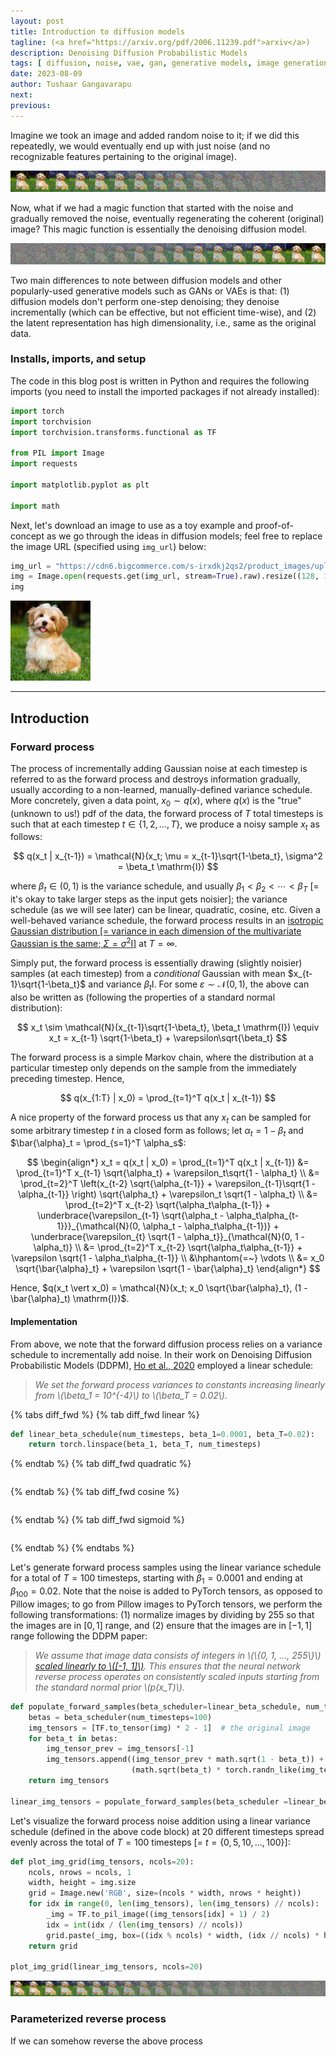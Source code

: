 ```yaml
---
layout: post
title: Introduction to diffusion models
tagline: (<a href="https://arxiv.org/pdf/2006.11239.pdf">arxiv</a>)
description: Denoising Diffusion Probabilistic Models
tags: [ diffusion, noise, vae, gan, generative models, image generation ]
date: 2023-08-09
author: Tushaar Gangavarapu
next:
previous: 
---
```


Imagine we took an image and added random noise to it; if we did this repeatedly, we would eventually end up with just noise (and no recognizable features pertaining to the original image). 

<img src="./imgs/noising.png">

Now, what if we had a magic function that started with the noise and gradually removed the noise, eventually regenerating the coherent (original) image? This magic function is essentially the denoising diffusion model.

<img src="./imgs/denoising.png">

Two main differences to note between diffusion models and other popularly-used generative models such as GANs or VAEs is that: (1) diffusion models don't perform one-step denoising; they denoise incrementally (which can be effective, but not efficient time-wise), and (2) the latent representation has high dimensionality, i.e., same as the original data.

### Installs, imports, and setup

The code in this blog post is written in Python and requires the following imports (you need to install the imported packages if not already installed):

```python
import torch
import torchvision
import torchvision.transforms.functional as TF

from PIL import Image
import requests

import matplotlib.pyplot as plt

import math
```

Next, let's download an image to use as a toy example and proof-of-concept as we go through the ideas in diffusion models; feel free to replace the image URL (specified using `img_url`) below:

```python
img_url = "https://cdn6.bigcommerce.com/s-irxdkj2qs2/product_images/uploaded_images/new-havanese.jpg"
img = Image.open(requests.get(img_url, stream=True).raw).resize((128, 128))
img
```

<img src="./imgs/code_dog.png">

---

## Introduction

### Forward process

The process of incrementally adding Gaussian noise at each timestep is referred to as the forward process and destroys information gradually, usually according to a non-learned, manually-defined variance schedule. More concretely, given a data point, $x_0 \sim q(x)$, where $q(x)$ is the "true" (unknown to us!) pdf of the data, the forward process of $T$ total timesteps is such that at each timestep $t \in \{1, 2, \dotsc, T\}$, we produce a noisy sample $x_t$ as follows:

$$
q(x_t | x_{t-1}) = \mathcal{N}(x_t; \mu = x_{t-1}\sqrt{1-\beta_t}, \sigma^2 = \beta_t \mathrm{I})
$$

where $\beta_t \in (0, 1)$ is the variance schedule, and usually $\beta_1 < \beta_2 < \cdots < \beta_T$ [= it's okay to take larger steps as the input gets noisier]; the variance schedule (as we will see later) can be linear, quadratic, cosine, etc. Given a well-behaved variance schedule, the forward process results in an <a href="https://math.stackexchange.com/a/2137851">isotropic Gaussian distribution [= variance in each dimension of the multivariate Gaussian is the same; $\Sigma = \sigma^2\mathrm{I}$]</a> at $T = \infty$. 

Simply put, the forward process is essentially drawing (slightly noisier) samples (at each timestep) from a *conditional* Gaussian with mean $x_{t-1}\sqrt{1-\beta_t}$ and variance $\beta_t \mathrm{I}$. For some $\varepsilon \sim \mathcal{N}(0, 1)$, the above can also be written as (following the properties of a standard normal distribution): 

$$
x_t \sim \mathcal{N}(x_{t-1}\sqrt{1-\beta_t}, \beta_t \mathrm{I}) \equiv x_t = x_{t-1} \sqrt{1-\beta_t} + \varepsilon\sqrt{\beta_t}
$$

The forward process is a simple Markov chain, where the distribution at a particular timestep only depends on the sample from the immediately preceding timestep. Hence,

$$
q(x_{1:T} | x_0) = \prod_{t=1}^T q(x_t | x_{t-1})
$$

A nice property of the forward process us that any $x_t$ can be sampled for some arbitrary timestep $t$ in a closed form as follows; let $\alpha_t = 1 - \beta_t$ and $\bar{\alpha}_t = \prod_{s=1}^T \alpha_s$:

$$
\begin{align*}
x_t = q(x_t | x_0) = \prod_{t=1}^T q(x_t | x_{t-1}) &= \prod_{t=1}^T x_{t-1} \sqrt{\alpha_t} + \varepsilon_t\sqrt{1 - \alpha_t} \\
&= \prod_{t=2}^T \left(x_{t-2} \sqrt{\alpha_{t-1}} + \varepsilon_{t-1}\sqrt{1 - \alpha_{t-1}} \right) \sqrt{\alpha_t} + \varepsilon_t \sqrt{1 - \alpha_t} \\
&= \prod_{t=2}^T x_{t-2} \sqrt{\alpha_t\alpha_{t-1}} + \underbrace{\varepsilon_{t-1} \sqrt{\alpha_t - \alpha_t\alpha_{t-1}}}_{\mathcal{N}(0, \alpha_t - \alpha_t\alpha_{t-1})} + \underbrace{\varepsilon_{t} \sqrt{1 - \alpha_t}}_{\mathcal{N}(0, 1 - \alpha_t)} \\
&= \prod_{t=2}^T x_{t-2} \sqrt{\alpha_t\alpha_{t-1}} + \varepsilon \sqrt{1 - \alpha_t\alpha_{t-1}} \\
&\hphantom{=~} \vdots \\
&= x_0 \sqrt{\bar{\alpha}_t} + \varepsilon \sqrt{1 - \bar{\alpha}_t}
\end{align*}
$$

Hence, $q(x_t \vert x_0) = \mathcal{N}(x_t; x_0 \sqrt{\bar{\alpha}_t}, (1 - \bar{\alpha}_t) \mathrm{I})$.

#### Implementation

From above, we note that the forward diffusion process relies on a variance schedule to incrementally add noise. In their work on Denoising Diffusion Probabilistic Models (DDPM), [Ho et al., 2020](https://arxiv.org/pdf/2006.11239.pdf) employed a linear schedule:

<blockquote class="quote_md"><div>
<i>We set the forward process variances to constants increasing linearly from \(\beta_1 = 10^{-4}\) to \(\beta_T = 0.02\).</i>
</div></blockquote>

{% tabs diff_fwd %}
{% tab diff_fwd linear %}

```python
def linear_beta_schedule(num_timesteps, beta_1=0.0001, beta_T=0.02):
    return torch.linspace(beta_1, beta_T, num_timesteps)
```

{% endtab %}
{% tab diff_fwd quadratic %}

```python

```

{% endtab %}
{% tab diff_fwd cosine %}

```python

```

{% endtab %}
{% tab diff_fwd sigmoid %}

```python

```

{% endtab %}
{% endtabs %}

Let's generate forward process samples using the linear variance schedule for a total of $T = 100$ timesteps, starting with $\beta_1 = 0.0001$ and ending at $\beta_{100} = 0.02$. Note that the noise is added to PyTorch tensors, as opposed to Pillow images; to go from Pillow images to PyTorch tensors, we perform the following transformations: (1) normalize images by dividing by $255$ so that the images are in $[0, 1]$ range, and (2) ensure that the images are in $[-1, 1]$ range following the DDPM paper:

<blockquote class="quote_md"><div>
<i>We assume that image data consists of integers in \(\{0, 1, ..., 255\}\) <a href="https://datascience.stackexchange.com/a/54383">scaled linearly to \([-1, 1]\)</a>. This ensures that the neural network reverse process operates on consistently scaled inputs starting from the standard normal prior \(p(x_T)\).</i>
</div></blockquote>

```python
def populate_forward_samples(beta_scheduler=linear_beta_schedule, num_timesteps=100, beta_1=0.0001, beta_T=0.02):
    betas = beta_scheduler(num_timesteps=100)
    img_tensors = [TF.to_tensor(img) * 2 - 1]  # the original image
    for beta_t in betas:
        img_tensor_prev = img_tensors[-1]
        img_tensors.append((img_tensor_prev * math.sqrt(1 - beta_t)) + 
                           (math.sqrt(beta_t) * torch.randn_like(img_tensor_prev)))
    return img_tensors

linear_img_tensors = populate_forward_samples(beta_scheduler =linear_beta_schedule, num_timesteps=100)
```

Let's visualize the forward process noise addition using a linear variance schedule (defined in the above code block) at $20$ different timesteps spread evenly across the total of $T = 100$ timesteps [= $t = \{0, 5, 10, \dotsc, 100\}$]: 

```python
def plot_img_grid(img_tensors, ncols=20):
    ncols, nrows = ncols, 1
    width, height = img.size
    grid = Image.new('RGB', size=(ncols * width, nrows * height))
    for idx in range(0, len(img_tensors), len(img_tensors) // ncols):
        _img = TF.to_pil_image((img_tensors[idx] + 1) / 2)
        idx = int(idx / (len(img_tensors) // ncols))
        grid.paste(_img, box=((idx % ncols) * width, (idx // ncols) * height))
    return grid

plot_img_grid(linear_img_tensors, ncols=20)
```

<img src="./imgs/code_linear_schedule_out.png">

### Parameterized reverse process

If we can somehow reverse the above process
